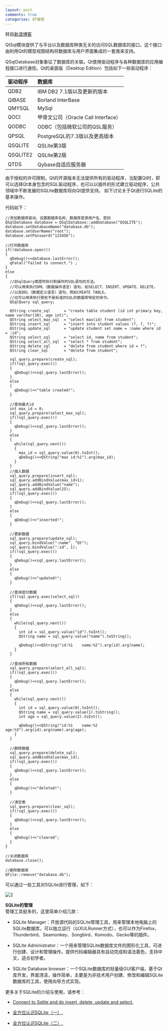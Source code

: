 ```yaml
---
layout: post
comments: true
categories: QT编程
---
```

转自[新浪博客](http://blog.sina.com.cn/s/blog_a6fb6cc90101gx30.html)

QtSql模块提供了与平台以及数据库种类无关的访问SQL数据库的接口，这个接口由利用Qt的模型视图结构将数据库与用户界面集成的一套类来支持。

QSqlDatabase对象象征了数据库的关联。Qt使用驱动程序与各种数据库的应用编程接口进行通信。Qt的桌面版（Desktop Edition）包括如下一些驱动程序：

|驱动程序 	 |数据库 |
|:---------------|:-----------|
|QDB2 	 |IBM DB2 7.1版以及更新的版本 |
|QIBASE 	 |Borland InterBase|
|QMYSQL 	 |MySql |
|QOCI 	 |甲骨文公司（Oracle Call Interface）|
|QODBC  	 |ODBC（包括微软公司的QSL服务）|
|QPSQL  	 |PostgreSQL的7.3版以及更高版本 |
|QSQLITE 	 |QSLite第3版 |
|QSQLITE2 	 |QSLite第2版|
|QTDS  	 |Qybase自适应服务器 |

由于授权的许可限制，Qt的开源版本无法提供所有的驱动程序，当配置Qt时，即可以选择Qt本身包含的SQL驱动程序，也可以以插件的形式建立驱动程序，公共领域中不断发展的SQLite数据库将向Qt提供支持。
如下讨论关于Qt进行SQLite的基本操作。

代码如下：

    //添加数据库驱动、设置数据库名称、数据库登录用户名、密码
    QSqlDatabase database = QSqlDatabase::addDatabase("QSQLITE");
    database.setDatabaseName("database.db");
    database.setUserName("root");  
    database.setPassword("123456");

    //打开数据库
    if(!database.open())
    {  
      qDebug()<<database.lastError();
      qFatal("failed to connect.") ;
    }
    else
    {
      //QSqlQuery类提供执行和操作的SQL语句的方法。
      //可以用来执行DML（数据操作语言）语句，如SELECT、INSERT、UPDATE、DELETE，
      //以及DDL（数据定义语言）语句，例如CREATE TABLE。
      //也可以用来执行那些不是标准的SQL的数据库特定的命令。
      QSqlQuery sql_query;

      QString create_sql      = "create table student (id int primary key, name varchar(30), age int)";
      QString select_max_sql  = "select max(id) from student";
      QString insert_sql      = "insert into student values (?, ?, ?)";
      QString update_sql      = "update student set name = :name where id = :id";
      QString select_sql      = "select id, name from student";
      QString select_all_sql  = "select * from student";
      QString delete_sql      = "delete from student where id = ?";
      QString clear_sql       = "delete from student";

      sql_query.prepare(create_sql);
      if(!sql_query.exec())
      {
        qDebug()<<sql_query.lastError();
      }
      else
      {
        qDebug()<<"table created!";
      }

      //查询最大id
      int max_id = 0;
      sql_query.prepare(select_max_sql);
      if(!sql_query.exec())
      {
        qDebug()<<sql_query.lastError();
      }
      else
      {
        while(sql_query.next())
        {
          max_id = sql_query.value(0).toInt();
          qDebug()<<QString("max id:%1").arg(max_id);
        }
      }
      //插入数据
      sql_query.prepare(insert_sql);
      sql_query.addBindValue(max_id+1);
      sql_query.addBindValue("name");
      sql_query.addBindValue(25);
      if(!sql_query.exec())
      {
        qDebug()<<sql_query.lastError();
      }
      else
      {
        qDebug()<<"inserted!";
      }

      //更新数据
      sql_query.prepare(update_sql);
      sql_query.bindValue(":name", "Qt");
      sql_query.bindValue(":id", 1);
      if(!sql_query.exec())
      {
        qDebug()<<sql_query.lastError();
      }
      else
      {
        qDebug()<<"updated!";
      }

      //查询部分数据
      if(!sql_query.exec(select_sql))
      {
        qDebug()<<sql_query.lastError();
      }
      else
      {
        while(sql_query.next())
        {
          int id = sql_query.value("id").toInt();
          QString name = sql_query.value("name").toString();

          qDebug()<<QString("id:%1    name:%2").arg(id).arg(name);
        }
      }

      //查询所有数据
      sql_query.prepare(select_all_sql);
      if(!sql_query.exec())
      {
        qDebug()<<sql_query.lastError();
      }
      else
      {
        while(sql_query.next())
        {
          int id = sql_query.value(0).toInt();
          QString name = sql_query.value(1).toString();
          int age = sql_query.value(2).toInt();

          qDebug()<<QString("id:%1    name:%2    age:%3").arg(id).arg(name).arg(age);
        }
      }

      //删除数据
      sql_query.prepare(delete_sql);
      sql_query.addBindValue(max_id);
      if(!sql_query.exec())
      {
        qDebug()<<sql_query.lastError();
      }
      else
      {
        qDebug()<<"deleted!";
      }

      //清空表
      sql_query.prepare(clear_sql);
      if(!sql_query.exec())
      {
        qDebug()<<sql_query.lastError();
      }
      else
      {
        qDebug()<<"cleared";
      }
    }

    //关闭数据库
    database.close();

    //删除数据库
    QFile::remove("database.db");

可以通过一些工具对SQLite进行管理，如下：

![2](http://s3.sinaimg.cn/mw690/0033AMT7gy6ERnRyOhIb2&690)

**SQLite的管理**  
管理工具挺多的，这里简单介绍几款：  

* SQLite Manager：开放源代码的SQLite管理工具，用来管理本地电脑上的SQLite数据库，可以独立运行（以XULRunner方式），也可以作为Firefox、Thunderbird、Seamonkey、Songbird、Komodo、Gecko等的插件。

* SQLite Administrator：一个用来管理SQLite数据库文件的图形化工具，可进行创建、设计和管理操作。提供代码编辑器具有自动完成和语法着色，支持中文，适合初学者。

* SQLite Database browser：一个SQLite数据库的轻量级GUI客户端，基于Qt库开发，界面清洁，操作简单，主要是为非技术用户创建、修改和编辑SQLite数据库的工具，使用向导方式实现。

更多关于SQLite的介绍与使用，请参考：

* [Connect to Sqlite and do insert, delete, update and select.](http://www.java2s.com/Code/Cpp/Qt/ConnecttoSqliteanddoinsertdeleteupdateandselect.htm)

* [全方位认识SQLite（一）.](http://blog.sina.com.cn/s/blog_a6fb6cc90101ffmq.html)  

* [全方位认识SQLite（二）.](http://blog.sina.com.cn/s/blog_a6fb6cc90101ffmy.html)  
